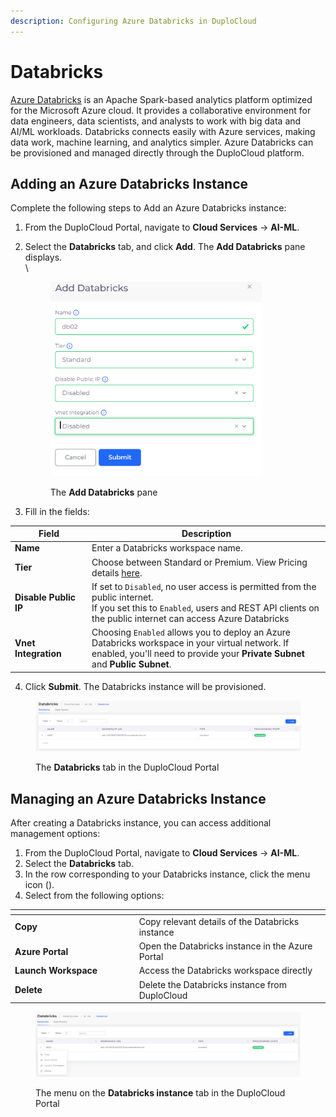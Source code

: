 ```yaml
---
description: Configuring Azure Databricks in DuploCloud
---
```


# Databricks

[Azure Databricks](https://azure.microsoft.com/en-us/products/databricks/) is an Apache Spark-based analytics platform optimized for the Microsoft Azure cloud. It provides a collaborative environment for data engineers, data scientists, and analysts to work with big data and AI/ML workloads. Databricks connects easily with Azure services, making data work, machine learning, and analytics simpler. Azure Databricks can be provisioned and managed directly through the DuploCloud platform.

## Adding an Azure Databricks Instance

Complete the following steps to Add an Azure Databricks instance:

1. From the DuploCloud Portal, navigate to **Cloud Services** -> **AI-ML**.
2.  Select the **Databricks** tab, and click **Add**. The **Add Databricks** pane displays.\
    \


    <div align="left"><figure><img src="../../.gitbook/assets/Screenshot (51).png" alt="" width="338"><figcaption><p>The <strong>Add Databricks</strong> pane</p></figcaption></figure></div>
3. Fill in the fields:

<table data-header-hidden><thead><tr><th width="109.11114501953125">Field</th><th>Description</th></tr></thead><tbody><tr><td><strong>Name</strong></td><td>Enter a Databricks workspace name.</td></tr><tr><td><strong>Tier</strong></td><td>Choose between Standard or Premium. View Pricing details <a href="https://azure.microsoft.com/en-us/pricing/details/databricks/">here</a>.</td></tr><tr><td><strong>Disable Public IP</strong></td><td>If set to <code>Disabled</code>, no user access is permitted from the public internet.
<br>If you set this to <code>Enabled</code>, users and REST API clients on the public internet can access Azure Databricks</td></tr><tr><td><strong>Vnet Integration</strong></td><td>Choosing <code>Enabled</code> allows you to deploy an Azure Databricks workspace in your virtual network. If enabled, you'll need to provide your <strong>Private Subnet</strong> and <strong>Public Subnet</strong>.</td></tr></tbody></table>

4. Click **Submit**. The Databricks instance will be provisioned.

<figure><img src="../../.gitbook/assets/Screenshot (53).png" alt=""><figcaption><p>The <strong>Databricks</strong> tab in the DuploCloud Portal</p></figcaption></figure>

## Managing an Azure Databricks Instance

After creating a Databricks instance, you can access additional management options:

1. From the DuploCloud Portal, navigate to **Cloud Services** -> **AI-ML**.
2. Select the **Databricks** tab.
3. In the row corresponding to your Databricks instance, click the menu icon (<img src="../../.gitbook/assets/menu icon (1) (1).avif" alt="" data-size="line">).
4. Select from the following options:

<table data-header-hidden><thead><tr><th width="184.66668701171875"></th><th></th></tr></thead><tbody><tr><td><strong>Copy</strong></td><td>Copy relevant details of the Databricks instance</td></tr><tr><td><strong>Azure Portal</strong></td><td>Open the Databricks instance in the Azure Portal</td></tr><tr><td><strong>Launch Workspace</strong></td><td>Access the Databricks workspace directly</td></tr><tr><td><strong>Delete</strong></td><td>Delete the Databricks instance from DuploCloud</td></tr></tbody></table>

<div align="left"><figure><img src="../../.gitbook/assets/Screenshot (54).png" alt=""><figcaption><p>The menu on the <strong>Databricks instance</strong> tab in the DuploCloud Portal</p></figcaption></figure></div>

